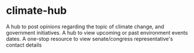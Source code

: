 # climate-hub
A hub to post opinions regarding the topic of climate change, and government initiatives. 
A hub to view upcoming or past environment events dates. 
A one-stop resource to view senate/congress representative's contact details
